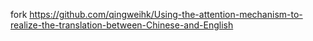 fork https://github.com/qingweihk/Using-the-attention-mechanism-to-realize-the-translation-between-Chinese-and-English
